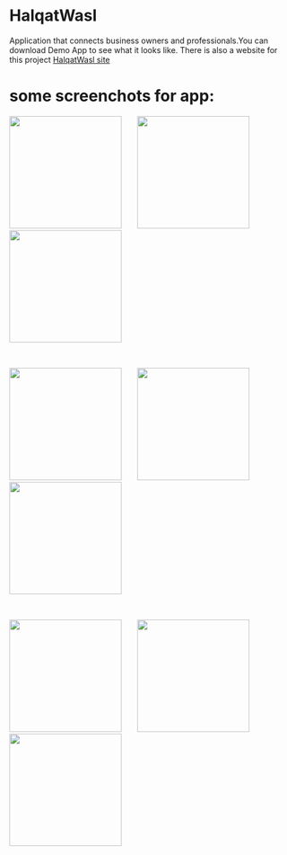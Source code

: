 # HalqatWasl

 Application that connects business owners and professionals.You can download Demo App to see what it looks like.
There is also a website for this project [HalqatWasl site](https://github.com/HalqatWasl/l9/tree/kjk)

# some screenchots for app:

<p float="left">
  <img src="https://user-images.githubusercontent.com/118615324/202890097-e9accbe8-d1eb-4d4d-aa09-ecfb8de918cd.png" width="200" hight="200"  />
  &nbsp; &nbsp; &nbsp; 
    <img src="https://user-images.githubusercontent.com/118615324/202890104-661f6aff-d6b2-4d7e-8a04-8e5b9d2a09bf.png" width="200" hight="200" />
  &nbsp; &nbsp; &nbsp; 
    <img src="https://user-images.githubusercontent.com/118615324/202890113-ce6d6c32-92c7-4cd9-9c23-fb9114fff334.png" width="200" hight="200"/>
</p>
<br>
<p float="left">
  <img src="https://user-images.githubusercontent.com/118615324/202890121-c3475e38-6438-4060-b668-1b772bd5c217.png" width="200" hight="200"  />
  &nbsp; &nbsp; &nbsp; 
    <img src="https://user-images.githubusercontent.com/118615324/202890152-978d5b6f-45a7-4dec-be4c-c8e95ad8496e.png" width="200" hight="200" />
  &nbsp; &nbsp; &nbsp; 
    <img src="https://user-images.githubusercontent.com/118615324/202890175-7b436a34-8645-4ec0-be00-b0acee0b0166.png" width="200" hight="200" />
</p>
<br>
<p float="left">
  <img src="https://user-images.githubusercontent.com/118615324/202890182-635dde31-4eca-46cc-a4f3-9221127e09a5.png" width="200" hight="200"  />
  &nbsp; &nbsp; &nbsp; 
    <img src="https://user-images.githubusercontent.com/118615324/202890223-556fb075-3cad-4877-a64c-bf1745ea7bbc.png" width="200" hight="200" />
  &nbsp; &nbsp; &nbsp; 
    <img src="https://user-images.githubusercontent.com/118615324/202890316-34fac4f9-8408-425a-88ed-9de67dded8f7.png" width="200" hight="200" />
</p>


